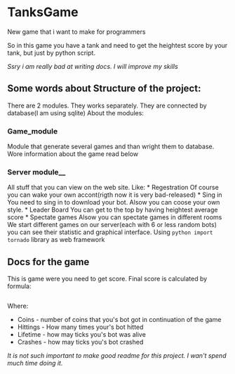 # TanksGame
New game that i want to make for programmers

So in this game you have a tank and need to get the heightest score by your tank, but just by python script. 

_Ssry i am really bad at writing docs. I will improve my skills_
## Some words about Structure of the project:

There are 2 modules. They works separately. They are connected by database(I am using sqlite)
About the modules:
### __Game_module__
   Module that generate several games and than wright them to database. Wore information about the game read below
### Server module__
  All stuff that you can view on the web site. Like: 
    * Regestration
      Of course you can wake your own accont(rigth now it is very bad-released)
    * Sing in
      You need to sing in to download your bot. Alsow you can coose your own style.
    * Leader Board
      You can get to the top by having heightest average score
    * Spectate games
      Alsow you can spectate games in different rooms
      We start different games on our server(each with 6 or less random bots) you can see their statistic and graphical interface.
      Using ```python import tornado``` library as web framework
      
## Docs for the game
This is game were you need to get score.
Final score is calculated by formula:
```python score = coins*50 + hittings*20+lifetime-crashes*5
```
Where:
* Coins - number of coins that you's bot got in continuation of the game
* Hittings - How many times your's bot hitted
* Lifetime - how may ticks you's bot was alive
* Crashes - how may ticks you's bot crashed











_It is not such important to make good readme for this project. I wan't spend much time doing it._
